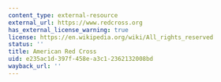 ```yaml
---
content_type: external-resource
external_url: https://www.redcross.org
has_external_license_warning: true
license: https://en.wikipedia.org/wiki/All_rights_reserved
status: ''
title: American Red Cross
uid: e235ac1d-397f-458e-a3c1-2362132008bd
wayback_url: ''
---
```

